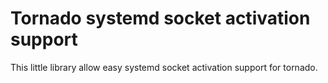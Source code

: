 # Tornado systemd socket activation support

This little library allow easy systemd socket activation support for tornado.
